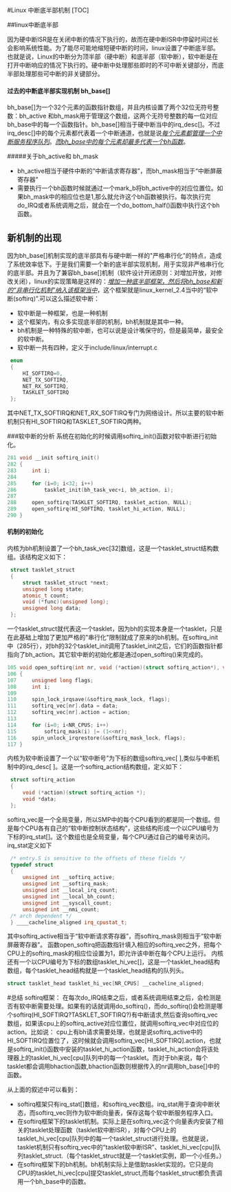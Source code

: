 #Linux 中断底半部机制
[TOC]

##linux中断底半部

因为硬中断ISR是在关闭中断的情况下执行的，故而在硬中断ISR中停留时间过长会影响系统性能。为了能尽可能地缩短硬中断的时间，linux设置了中断底半部。也就是说，Linux的中断分为顶半部（硬中断）和底半部（软中断），软中断是在打开中断响应的情况下执行的。硬中断中处理那些即时的不可中断关键部分，而底半部处理那些可中断的非关键部分。

#### 过去的中断底半部实现机制 bh_base[]
bh_base[]为一个32个元素的函数指针数组，并且内核设置了两个32位无符号整数：bh_active
和bh_mask用于管理这个数组，这两个无符号整数的每一位对应bh_base中的每一个函数指针。bh_base[]相当于硬中断当中的irq_desc[]。不过irq_desc[]中的每个元素都代表着一个中断通道，也就是说<u>*每个元素都管理一个中断服务程序队列*</u>。<u>*而bh_base中的每个元素却最多代表一个bh函数*</u>。

#####关于bh_active和 bh_mask
+ bh_active相当于硬件中断的“中断请求寄存器”，而bh_mask相当于“中断屏蔽寄存器”
+ 需要执行一个bh函数时候就通过一个mark_b将bh_active中的对应位置位。如果bh_mask中的相应位也是1,那么就允许这个bh函数被执行。每次执行完do_IRQ或者系统调用之后，就会在一个do_bottom_half()函数中执行这个bh函数。

## 新机制的出现
因为bh_base[]机制实现的底半部具有与硬中断一样的"严格串行化"的特点，造成了系统效率低下。于是我们需要一个新的底半部实现机制，用于实现非严格串行化的底半部。并且为了兼容bh_base[]机制（软件设计开闭原则：对增加开放，对修改关闭），linux的实现策略是这样的：*<u>增加一种底半部框架，然后将bh_base和新的“非串行化机制”纳入该框架当中</u>*，这个框架就是linux_kernel_2.4当中的“软中断(softirq)”.可以这么描述软中断：

+ 软中断是一种框架，也是一种机制
+ 这个框架内，有众多实现底半部的机制，bh机制就是其中一种。
+ bh机制是一种特殊的软中断，也可以说是设计嘴保守的，但是最简单，最安全的软中断。
+ 软中断一共有四种，定义于include/linux/interrupt.c
```cpp
 enum
 {
     HI_SOFTIRQ=0,
     NET_TX_SOFTIRQ,
     NET_RX_SOFTIRQ,
     TASKLET_SOFTIRQ
 };
```
其中NET_TX_SOFTIRQ和NET_RX_SOFTIRQ专门为网络设计。所以主要的软中断机制只有HI_SOFTIRQ和TASKLET_SOFTIRQ两种。

###软中断的分析
系统在初始化的时候调用softirq_init()函数对软中断进行初始化。
```cpp
281 void __init softirq_init()
282 {
283     int i;
284 
285     for (i=0; i<32; i++)
286         tasklet_init(bh_task_vec+i, bh_action, i);
287 
288     open_softirq(TASKLET_SOFTIRQ, tasklet_action, NULL);
289     open_softirq(HI_SOFTIRQ, tasklet_hi_action, NULL);
290 }
```

#### 机制的初始化
内核为bh机制设置了一个bh_task_vec[32]数组，这是一个tasklet_struct结构数组。该结构定义如下：
```cpp
 struct tasklet_struct
 {
     struct tasklet_struct *next;
     unsigned long state;
     atomic_t count;
     void (*func)(unsigned long);
     unsigned long data;
 };
```
一个tasklet_struct就代表这一个tasklet，因为bh的实现本身是一个tasklet，只是在此基础上增加了更加严格的"串行化"限制就成了原来的bh机制。在softirq_init中（285行），对bh的32个tasklet_init调用了tasklet_init之后，它们的函数指针都指向了bh_action。其它软中断的初始化都是通过open_softirq()来完成的。

```cpp
105 void open_softirq(int nr, void (*action)(struct softirq_action*), void *data)
106 {
107     unsigned long flags;
108     int i;
109 
110     spin_lock_irqsave(&softirq_mask_lock, flags);
111     softirq_vec[nr].data = data;
112     softirq_vec[nr].action = action;
113 
114     for (i=0; i<NR_CPUS; i++)
115         softirq_mask(i) |= (1<<nr);
116     spin_unlock_irqrestore(&softirq_mask_lock, flags);
117 }
```
内核为软中断设置了一个以“软中断号”为下标的数组softirq_vec[ ],类似与中断机制中的irq_desc[ ]。这是一个softirq_action结构数组，定义如下：
```cpp
 struct softirq_action
 {
     void (*action)(struct softirq_action *);
     void *data;
 };
```
softirq_vec是一个全局变量，所以SMP中的每个CPU看到的都是同一个数组。但是每个CPU各有自己的“软中断控制状态结构”，这些结构形成一个以CPU编号为下标的irq_stat[]。这个数组也是全局变量，每个CPU通过自己的编号来访问。irq_stat定义如下
```cpp
 /* entry.S is sensitive to the offsets of these fields */
 typedef struct 
 {
     unsigned int __softirq_active;
     unsigned int __softirq_mask;
     unsigned int __local_irq_count;
     unsigned int __local_bh_count;
     unsigned int __syscall_count;
     unsigned int __nmi_count;
 /* arch dependent */
 } ____cacheline_aligned irq_cpustat_t;
```
其中softirq_active相当于“软中断请求寄存器”，而softirq_mask则相当于“软中断屏蔽寄存器”。
函数open_softirq把函数指针填入相应的softirq_vec之外，把每个CPU上的softirq_mask的相应位设置为1，即允许该中断在每个CPU上运行。
内核还有一个以CPU编号为下标的数组tasklet_hi_vec[]，这是一个tasklet_head结构数组，每个tasklet_head结构就是一个tasklet_head结构的队列头。
```cpp
struct tasklet_head tasklet_hi_vec[NR_CPUS] __cacheline_aligned;
```


#总结
softirq框架：
在每次do_IRQ结束之后，或者系统调用结束之后，会检测是否有软中断需要处理。如果有的话就调用do_softirq()，而do_softirq()会检测是哪个softirq(HI_SOFTIRQ?TASKLET_SOFTIRQ?)有中断请求,然后查询softirq_vec数组，如果该cpu上的softirq_active对应位置位，就调用softirq_vec中对应位的action。比如说：
cpu上有bh请求需要处理，也就是说softirq_active中的HI_SOFTIRQ位置位了，这时候就会调用softirq_vec[HI_SOFTIRQ].action，也就是softirq_init()函数中安装的tasklet_hi_action函数，tasklet_hi_action会将该处理器上的tasklet_hi_vec[cpu]队列中的每一个tasklet。而对于bh来说，每个tasklet都会调用bhaction函数,bhaction函数则根据传入的nr调用bh_base[]中的函数。

从上面的叙述中可以看到：
+ softirq框架只有irq_stat[]数组，和softirq_vec数组。irq_stat用于查询中断状态，而softirq_vec则作为软中断向量表，保存这每个软中断服务程序入口。
+ 在softirq框架下的tasklet机制。实际上是在softirq_vec这个向量表内安装了相关的tasklet处理函数（tasklet软中断ISR），对每个CPU上的tasklet_hi_vec[cpu]队列中的每一个tasklet_struct进行处理。也就是说，tasklet机制只有softirq_vec中的“tasklet软中断ISR”、tasklet_hi_vec[cpu]队列tasklet_struct.（每个tasklet_struct就是一个tasklet实例，即一个小任务。）
+ 在softirq框架下的bh机制。bh机制实际上是借助tasklet实现的。它只是向CPU的tasklet_hi_vec[cpu]提交tasklet_struct,而每个tasklet_struct都负责调用一个bh_base中的函数。
